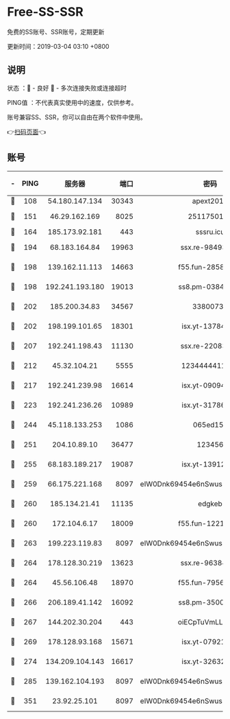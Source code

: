 # Free-SS-SSR

免费的SS账号、SSR账号，定期更新

更新时间：2019-03-04 03:10 +0800

## 说明

状态     ：🙂 - 良好 🙁 - 多次连接失败或连接超时

PING值   ：不代表真实使用中的速度，仅供参考。

账号兼容SS、SSR，你可以自由在两个软件中使用。

👉[扫码页面](https://liesauer.github.io/free-ss-ssr.github.io/)👈

## 账号

|-|PING|服务器|端口|密码|加密方式|区域|
|:----:|:----:|:-----:|-----:|:----:|:----:|:----:|
|🙂|108|54.180.147.134|30343|apext2019|chacha20|KR|
|🙂|151|46.29.162.169|8025|2511750146|aes-256-cfb|RU|
|🙂|164|185.173.92.181|443|sssru.icu|rc4-md5|RU|
|🙂|194|68.183.164.84|19963|ssx.re-98493930|aes-256-cfb|US|
|🙂|198|139.162.11.113|14663|f55.fun-28583280|aes-256-cfb|SG|
|🙂|198|192.241.193.180|19013|ss8.pm-03842768|aes-256-cfb|US|
|🙂|202|185.200.34.83|34567|33800731|aes-256-cfb|US|
|🙂|202|198.199.101.65|18301|isx.yt-13784325|aes-256-cfb|US|
|🙂|207|192.241.198.43|11130|ssx.re-22083061|aes-256-cfb|US|
|🙂|212|45.32.104.21|5555|1234444411111|aes-256-cfb|SG|
|🙂|217|192.241.239.98|16614|isx.yt-09094169|aes-256-cfb|US|
|🙂|223|192.241.236.26|10989|isx.yt-31786125|aes-256-cfb|US|
|🙂|244|45.118.133.253|1086|065ed15a|aes-256-cfb|SG|
|🙂|251|204.10.89.10|36477|123456|aes-256-cfb|US|
|🙂|255|68.183.189.217|19087|isx.yt-13912703|aes-256-cfb|SG|
|🙂|259|66.175.221.168|8097|eIW0Dnk69454e6nSwuspv9DmS201tQ0D|aes-256-cfb|US|
|🙂|260|185.134.21.41|11135|edgkeb|aes-256-cfb|GB|
|🙂|260|172.104.6.17|18009|f55.fun-12212808|aes-256-cfb|US|
|🙂|263|199.223.119.83|8097|eIW0Dnk69454e6nSwuspv9DmS201tQ0D|aes-256-cfb|US|
|🙂|264|178.128.30.219|13623|ssx.re-96384846|aes-256-cfb|SG|
|🙂|264|45.56.106.48|18970|f55.fun-79568034|aes-256-cfb|US|
|🙂|266|206.189.41.142|16092|ss8.pm-35002158|aes-256-cfb|SG|
|🙂|267|144.202.30.204|443|oiECpTuVmLLxk4Ts|aes-256-cfb|US|
|🙂|269|178.128.93.168|15671|isx.yt-07921644|aes-256-cfb|SG|
|🙂|274|134.209.104.143|16617|isx.yt-32632339|aes-256-cfb|SG|
|🙂|285|139.162.104.193|8097|eIW0Dnk69454e6nSwuspv9DmS201tQ0D|aes-256-cfb|JP|
|🙂|351|23.92.25.101|8097|eIW0Dnk69454e6nSwuspv9DmS201tQ0D|aes-256-cfb|US|

